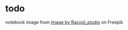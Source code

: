 # todo

notebook image from <a href="https://www.freepik.com/free-photo/blank-notepad-notebook-with-white-pages_9076685.htm#query=wide%20notebook&position=3&from_view=search&track=ais">Image by Racool_studio</a> on Freepik